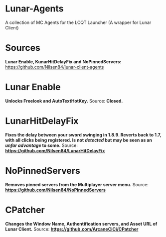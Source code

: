 # Lunar-Agents
A collection of MC Agents for the LCQT Launcher (A wrapper for Lunar Client)

# Sources

**Lunar Enable, KunarHitDelayFix and NoPinnedServers:**  https://github.com/Nilsen84/lunar-client-agents

# Lunar Enable
**Unlocks Freelook and AutoTextHotKey.**
Source: **Closed.**

# LunarHitDelayFix
**Fixes the delay between your sword swinging in 1.8.9. Reverts back to 1.7, with all clicks being registered. Is not _detected_ but may be seen as an _unfar advantage_ to some.**
Source: **https://github.com/Nilsen84/LunarHitDelayFix**

# NoPinnedServers
**Removes pinned servers from the Multiplayer server menu.**
Source: **https://github.com/Nilsen84/NoPinnedServers**

# CPatcher
**Changes the Window Name, Authentification servers, and Asset URL of Lunar Client.**
Source: **https://github.com/ArcaneCiCi/CPatcher**

